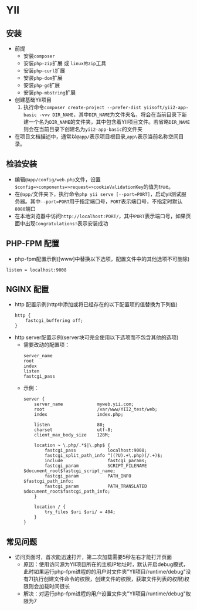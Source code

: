 # YII

## 安装
* 前提
    * 安装`composer`
    * 安装`php-zip`扩展 或 `linux的zip`工具 
    * 安装`php-curl`扩展
    * 安装`php-dom`扩展
    * 安装`php-gd`扩展 
    * 安装`php-mbstring`扩展 
* 创建基础Yii项目
    1. 执行命令`composer create-project --prefer-dist yiisoft/yii2-app-basic -vvv DIR_NAME`，其中`DIR_NAME`为文件夹名，将会在当前目录下新建一个名为`DIR_NAME`的文件夹，其中包含着YII项目文件。若省略`DIR_NAME`则会在当前目录下创建名为`yii2-app-basic`的文件夹 
* 在项目文档描述中，通常以`@app/`表示项目根目录,`app\`表示当前名称空间目录。

## 检验安装
* 编辑`@app/config/web.php`文件，设置`$config=>components=>request=>cookieValidationKey`的值为true。
* 在`@app/`文件夹下，执行命令`php yii serve [--port=PORT]`，启动yii测试服务器。其中`--port=PORT`用于指定端口号，`PORT`表示端口号，不指定时默认`8080`端口 
* 在本地浏览器中访问`http://localhost:PORT/`，其中`PORT`表示端口号，如果页面中出现`Congratulations!`表示安装成功 

## PHP-FPM 配置
* php-fpm配置示例([www]中替换以下选项，配置文件中的其他选项不可删除)
```
listen = localhost:9008
```

## NGINX 配置
* http 配置示例(http中添加或将已经存在的以下配置项的值替换为下列值)
    ```
    http {
        fastcgi_buffering off;
    }
    ```
* http server配置示例(server块可完全使用以下选项而不包含其他的选项) 
    * 需要改动的配置项：
        ```
        server_name
        root
        index
        listen
        fastcgi_pass
        ```
    * 示例：
        ```
        server {
            server_name             myweb.yii.com;
            root                    /var/www/YII2_test/web;
            index                   index.php; 

            listen                  80;
            charset                 utf-8;
            client_max_body_size    128M;

            location ~ \.php/.*$|\.php$ {
                fastcgi_pass            localhost:9008;
                fastcgi_split_path_info ^((?U).+\.php)(/.+)$;
                include                 fastcgi_params;
                fastcgi_param           SCRIPT_FILENAME         $document_root$fastcgi_script_name;
                fastcgi_param           PATH_INFO               $fastcgi_path_info;
                fastcgi_param           PATH_TRANSLATED         $document_root$fastcgi_path_info;
            }
            
            location / {
                try_files $uri $uri/ = 404;
            }
        }
        ```
    
## 常见问题
* 访问页面时，首次能迅速打开，第二次加载需要5秒左右才能打开页面 
    * 原因：使用访问源为YII项目所在的主机IP地址时，默认开启debug模式，此时如果运行php-fpm进程的的用户对文件夹"YII项目/runtime/debug"没有7(执行创建文件命令的权限，创建文件的权限，获取文件列表的权限)权限则会加载时间很长
    * 解决：对运行php-fpm进程的用户设置文件夹"YII项目/runtime/debug"权限为7

